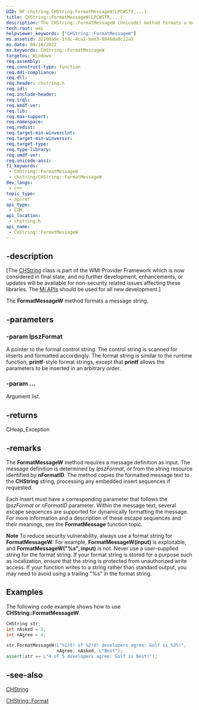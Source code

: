 ```yaml
---
UID: NF:chstring.CHString.FormatMessageW(LPCWSTR,...)
title: CHString::FormatMessageW(LPCWSTR,...)
description: The CHString::FormatMessageW (Unicode) method formats a message string. 
tech.root: wmi
helpviewer_keywords: ["CHString::FormatMessageW"]
ms.assetid: 32200a5e-1fdc-4ca1-bee3-0846da8c22a5
ms.date: 08/10/2022
ms.keywords: CHString::FormatMessageW
targetos: Windows
req.assembly: 
req.construct-type: function
req.ddi-compliance: 
req.dll: 
req.header: chstring.h
req.idl: 
req.include-header: 
req.irql: 
req.kmdf-ver: 
req.lib: 
req.max-support: 
req.namespace: 
req.redist: 
req.target-min-winverclnt: 
req.target-min-winversvr: 
req.target-type: 
req.type-library: 
req.umdf-ver: 
req.unicode-ansi: 
f1_keywords:
 - CHString::FormatMessageW
 - chstring/CHString::FormatMessageW
dev_langs:
 - c++
topic_type:
 - apiref
api_type:
 - COM
api_location:
 - chstring.h
api_name:
 - CHString::FormatMessageW
---
```


## -description

<p class="CCE_Message">[The <a href="/windows/desktop/WmiSdk/chstring">CHString</a> class is part of the WMI Provider Framework which is now considered in final state, and no further development, enhancements, or updates will be available for non-security related issues affecting these libraries.
The <a href="/previous-versions/windows/desktop/wmi_v2/windows-management-infrastructure">MI APIs</a> should be used for all new development.]

The **FormatMessageW** method formats a message string.

## -parameters

### -param lpszFormat

A pointer to the formal control string.
The control string is scanned for inserts and formatted accordingly.
The format string is similar to the runtime function, **printf**-style format strings, except that **printf** allows the parameters to be inserted in an arbitrary order.

### -param ...

Argument list.

## -returns

CHeap_Exception

## -remarks

The **FormatMessageW** method requires a message definition as input.
The message definition is determined by *lpszFormat*, or from the string resource identified by **nFormatID**.
The method copies the formatted message text to the **CHString** string, processing any embedded insert sequences if requested.

Each insert must have a corresponding parameter that follows the *lpszFormat* or *nFormatID* parameter.
Within the message text, several escape sequences are supported for dynamically formatting the message.
For more information and a description of these escape sequences and their meanings, see the **FormatMessage** function topic.

**Note** To reduce security vulnerability, always use a format string for **FormatMessageW**.
For example, **FormatMessageW(input)** is exploitable, and **FormatMessageW("%s", input)** is not.
Never use a user-supplied string for the format string.
If your format string is stored for a purpose such as localization, ensure that the string is protected from unauthorized write access.
If your function writes to a string rather than standard output, you may need to avoid using a trailing "%s" in the format string.

## Examples

The following code example shows how to use **CHString::FormatMessageW**.

```cpp
CHString str;
int nAsked = 5;
int nAgree = 4;

str.FormatMessageW(L"%1!d! of %2!d! developers agree: Golf is %3%!", 
                   nAgree, nAsked, L"Best");
assert(str == L"4 of 5 developers agree: Golf is Best!");
```

## -see-also

<a href="/windows/desktop/WmiSdk/chstring">CHString</a>

<a href="/windows/desktop/api/chstring/nf-chstring-chstring-format(uint_---)">CHString::Format</a>
